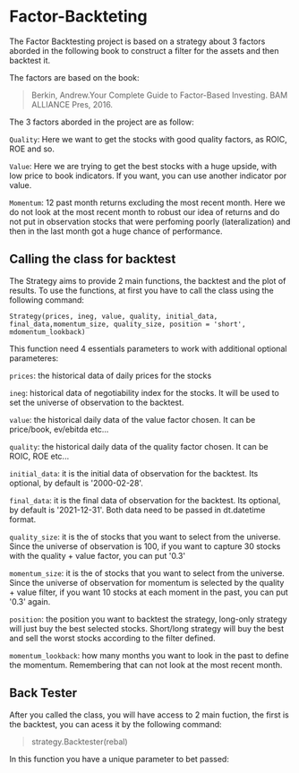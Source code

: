 # Factor-Backteting

The Factor Backtesting project is based on a strategy about 3 factors aborded in the following book to construct a filter for the assets and then backtest it.

The factors are based on the book:
> Berkin, Andrew.Your Complete Guide to Factor-Based Investing. BAM ALLIANCE Pres, 2016.

The 3 factors aborded in the project are as follow: 
  
  `Quality`: Here we want to get the stocks with good quality factors, as ROIC, ROE and so.
  
  `Value`: Here we are trying to get the best stocks with a huge upside, with low price to book indicators. If you want, you can use another indicator por value.
  
  `Momentum`: 12 past month returns excluding the most recent month. Here we do not look at the most recent month to robust our idea of returns and do not put in observation stocks that were perfoming poorly (lateralization) and then in the last month got a huge chance of performance.

## Calling the class for backtest

The Strategy aims to provide 2 main functions, the backtest and the plot of results. To use the functions, at first you have to call the class using the following command:

  `Strategy(prices, ineg, value, quality, initial_data, final_data,momentum_size, quality_size, position = 'short', mdomentum_lookback)`
 
 This function need 4 essentials parameters to work with additional optional parameteres:

  `prices`: the historical data of daily prices for the stocks
 
  `ineg`: historical data of negotiability index for the stocks. It will be used to set the universe of observation to the backtest.
  
  `value`: the historical daily data of the value factor chosen. It can be price/book, ev/ebitda etc...
  
  `quality`: the historical daily data of the quality factor chosen. It can be ROIC, ROE etc...
 
  `initial_data`: it is the initial data of observation for the backtest. Its optional, by default is '2000-02-28'.
  
   `final_data`: it is the final data of observation for the backtest. Its optional, by default is '2021-12-31'. Both data need to be passed in dt.datetime format.
   
   `quality_size`: it is the of stocks that you want to select from the universe. Since the universe of observation is 100, if you want to capture 30 stocks with the quality + value factor, you can put '0.3'
   
   `momentum_size`: it is the of stocks that you want to select from the universe. Since the universe of observation for momentum is selected by the quality + value filter, if you want 10 stocks at each moment in the past, you can put '0.3' again. 
   
   `position`: the position you want to backtest the strategy, long-only strategy will just buy the best selected stocks. Short/long strategy will buy the best and sell the worst stocks according to the filter defined.
   
   `momentum_lookback`: how many months you want to look in the past to define the momentum. Remembering that can not look at the most recent month. 
   
## Back Tester

After you called the class, you will have access to 2 main fuction, the first is the backtest, you can acess it by the following command:

  > strategy.Backtester(rebal)
   
   In this function you have a unique parameter to bet passed:
   
   
   
   
